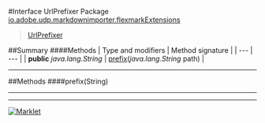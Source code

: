 #Interface UrlPrefixer
Package [io.adobe.udp.markdownimporter.flexmarkExtensions](README.md)<br>

> [UrlPrefixer](UrlPrefixer.md)






##Summary
####Methods
| Type and modifiers | Method signature |
| --- | --- |
| **public** *java.lang.String* | [prefix](#prefixstring)(*java.lang.String* path) |

---


##Methods
####prefix(String)
> 


---

---

[![Marklet](https://img.shields.io/badge/Generated%20by-Marklet-green.svg)](https://github.com/Faylixe/marklet)